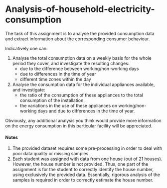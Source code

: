 # Analysis-of-household-electricity-consumption
The task of this assignment is to analyse the provided consumption data and extract information about the corresponding consumer behaviour.

Indicatively one can:
1. Analyse the total consumption data on a weekly basis for the whole period they cover, and investigate the resulting changes:
   - due to the difference between working/non-working days
   - due to differences in the time of year
   - different time zones within the day
2. Analyse the consumption data for the individual appliances available, and investigate:
   - the ratio of the consumption of these appliances to the total consumption of the installation.
   - the variations in the use of these appliances on working/non-working days and due to differences in the time of year.
  
Obviously, any additional analysis you think would provide more information on the energy consumption in this particular facility will be appreciated.

#### Notes
1. The provided dataset requires some pre-processing in order to deal with poor data quality or missing samples. 
2. Each student was assigned with data from one house (out of 21 houses). However, the house number is not provided. Thus, one part of the assignment is for the student to correctly identify the house number, using exclusively the provided data. Essentially, rigorous analysis of the samples is required in order to correctly estimate  the house number.


